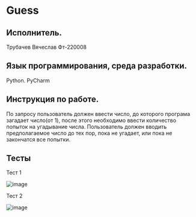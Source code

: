 # Guess

## Исполнитель.
Трубачев Вячеслав
Фт-220008
## Язык программирования, среда разработки.
Python. PyCharm
## Инструкция по работе.
По запросу пользователь должен ввести число, до которого програма загадает число(от 1), после этого необходимо ввести количество попыток на угадывание числа. Пользователь должен вводить предполагаемое число до тех пор, пока не угадает, или пока не закончатся все попытки.
## Тесты
Тест 1

![image](https://github.com/hatrredd/Guess/assets/146946205/de015f5e-07d2-4746-8a34-ab84b2e1a751)

Тест 2

![image](https://github.com/hatrredd/Guess/assets/146946205/c0336c68-6276-4ec2-83ba-b7b946db762d)
